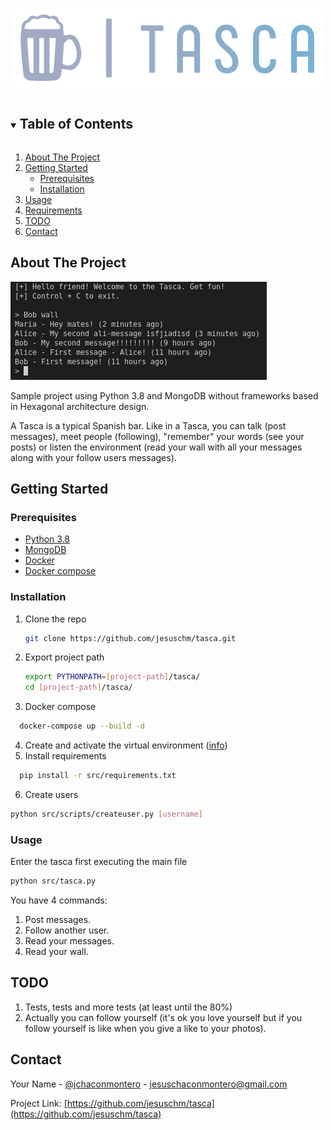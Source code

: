 <!-- PROJECT LOGO -->
<br />
<p align="center">
  <a href="https://github.com/othneildrew/Best-README-Template">
    <img src="images/logo.png" alt="Logo">
  </a>

<!-- TABLE OF CONTENTS -->
<details open="open">
  <summary><h2 style="display: inline-block">Table of Contents</h2></summary>
  <ol>
    <li>
      <a href="#about-the-project">About The Project</a>
    </li>
    <li>
      <a href="#getting-started">Getting Started</a>
      <ul>
        <li><a href="#prerequisites">Prerequisites</a></li>
        <li><a href="#installation">Installation</a></li>
      </ul>
    </li>
    <li><a href="#usage">Usage</a></li>
    <li><a href="#requirements">Requirements</a></li>
    <li><a href="#todo">TODO</a></li>
    <li><a href="#contact">Contact</a></li>
  </ol>
</details>

<!-- ABOUT THE PROJECT -->
## About The Project

![sample_screenshot](images/screenshot.png)

Sample project using Python 3.8 and MongoDB without frameworks based in Hexagonal architecture design.

A Tasca is a typical Spanish bar. Like in a Tasca, you can talk (post messages), meet people (following), "remember" your words (see your posts) or listen the environment (read your wall with all your messages along with your follow users messages).

<!-- GETTING STARTED -->
## Getting Started
  
### Prerequisites

* [Python 3.8](https://www.python.org/downloads/release/python-380/)
* [MongoDB](https://www.mongodb.com/es)
* [Docker](https://www.docker.com/)
* [Docker compose](https://docs.docker.com/compose)

### Installation

1. Clone the repo
   ```sh
   git clone https://github.com/jesuschm/tasca.git
   ```
2. Export project path
   ```sh
   export PYTHONPATH=[project-path]/tasca/
   cd [project-path]/tasca/
   ```
3. Docker compose
  ```sh
    docker-compose up --build -d
  ```
4. Create and activate the virtual environment (<a href="https://docs.python.org/3/using/index.html">info</a>)
5. Install requirements
  ```sh
    pip install -r src/requirements.txt
  ```
6. Create users
  ```sh
  python src/scripts/createuser.py [username]
  ```

<!-- USAGE EXAMPLES -->
### Usage

Enter the tasca first executing the main file
  
  ```sh
  python src/tasca.py
  ```
  
You have 4 commands:
1. Post messages.
2. Follow another user.
3. Read your messages.
4. Read your wall.

<!-- TODO -->
## TODO
1. Tests, tests and more tests (at least until the 80%)
2. Actually you can follow yourself (it's ok you love yourself but if you follow yourself is like when you give a like to your photos).

<!-- CONTACT -->
## Contact

Your Name - [@jchaconmontero](https://twitter.com/jchaconmontero) - jesuschaconmontero@gmail.com

Project Link: [https://github.com/jesuschm/tasca](https://github.com/jesuschm/tasca)
